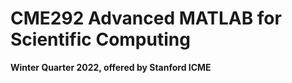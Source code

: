 # CME292 Advanced MATLAB for Scientific Computing
**Winter Quarter 2022, offered by Stanford ICME**
